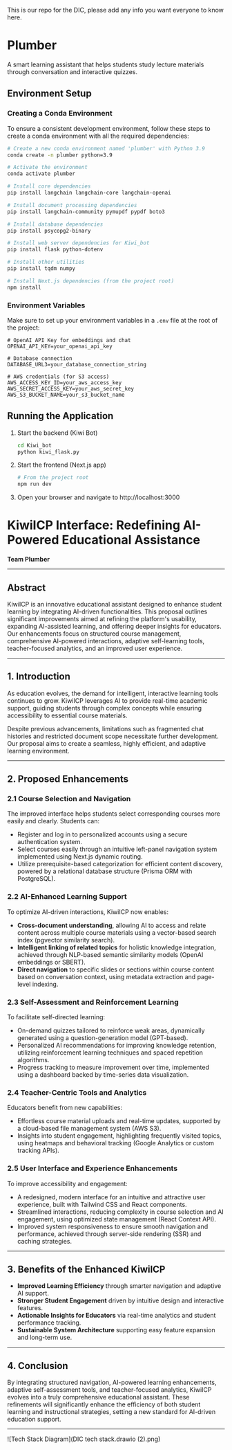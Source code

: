 This is our repo for the DIC, please add any info you want everyone to know here.

# Plumber

A smart learning assistant that helps students study lecture materials through conversation and interactive quizzes.

## Environment Setup

### Creating a Conda Environment

To ensure a consistent development environment, follow these steps to create a conda environment with all the required dependencies:

```bash
# Create a new conda environment named 'plumber' with Python 3.9
conda create -n plumber python=3.9

# Activate the environment
conda activate plumber

# Install core dependencies
pip install langchain langchain-core langchain-openai

# Install document processing dependencies
pip install langchain-community pymupdf pypdf boto3

# Install database dependencies
pip install psycopg2-binary

# Install web server dependencies for Kiwi_bot
pip install flask python-dotenv

# Install other utilities
pip install tqdm numpy

# Install Next.js dependencies (from the project root)
npm install
```

### Environment Variables

Make sure to set up your environment variables in a `.env` file at the root of the project:

```
# OpenAI API Key for embeddings and chat
OPENAI_API_KEY=your_openai_api_key

# Database connection
DATABASE_URL3=your_database_connection_string

# AWS credentials (for S3 access)
AWS_ACCESS_KEY_ID=your_aws_access_key
AWS_SECRET_ACCESS_KEY=your_aws_secret_key
AWS_S3_BUCKET_NAME=your_s3_bucket_name
```

## Running the Application

1. Start the backend (Kiwi Bot)

   ```bash
   cd Kiwi_bot
   python kiwi_flask.py
   ```

2. Start the frontend (Next.js app)

   ```bash
   # From the project root
   npm run dev
   ```

3. Open your browser and navigate to http://localhost:3000

# KiwiICP Interface: Redefining AI-Powered Educational Assistance

**Team Plumber**

---

## Abstract

KiwiICP is an innovative educational assistant designed to enhance student learning by integrating AI-driven functionalities. This proposal outlines significant improvements aimed at refining the platform's usability, expanding AI-assisted learning, and offering deeper insights for educators. Our enhancements focus on structured course management, comprehensive AI-powered interactions, adaptive self-learning tools, teacher-focused analytics, and an improved user experience.

---

## 1. Introduction

As education evolves, the demand for intelligent, interactive learning tools continues to grow. KiwiICP leverages AI to provide real-time academic support, guiding students through complex concepts while ensuring accessibility to essential course materials. 

Despite previous advancements, limitations such as fragmented chat histories and restricted document scope necessitate further development. Our proposal aims to create a seamless, highly efficient, and adaptive learning environment.

---

## 2. Proposed Enhancements

### 2.1 Course Selection and Navigation

The improved interface helps students select corresponding courses more easily and clearly. Students can:

- Register and log in to personalized accounts using a secure authentication system.
- Select courses easily through an intuitive left-panel navigation system implemented using Next.js dynamic routing.
- Utilize prerequisite-based categorization for efficient content discovery, powered by a relational database structure (Prisma ORM with PostgreSQL).

### 2.2 AI-Enhanced Learning Support

To optimize AI-driven interactions, KiwiICP now enables:

- **Cross-document understanding**, allowing AI to access and relate content across multiple course materials using a vector-based search index (pgvector similarity search).
- **Intelligent linking of related topics** for holistic knowledge integration, achieved through NLP-based semantic similarity models (OpenAI embeddings or SBERT).
- **Direct navigation** to specific slides or sections within course content based on conversation context, using metadata extraction and page-level indexing.

### 2.3 Self-Assessment and Reinforcement Learning

To facilitate self-directed learning:

- On-demand quizzes tailored to reinforce weak areas, dynamically generated using a question-generation model (GPT-based).
- Personalized AI recommendations for improving knowledge retention, utilizing reinforcement learning techniques and spaced repetition algorithms.
- Progress tracking to measure improvement over time, implemented using a dashboard backed by time-series data visualization.

### 2.4 Teacher-Centric Tools and Analytics

Educators benefit from new capabilities:

- Effortless course material uploads and real-time updates, supported by a cloud-based file management system (AWS S3).
- Insights into student engagement, highlighting frequently visited topics, using heatmaps and behavioral tracking (Google Analytics or custom tracking APIs).

### 2.5 User Interface and Experience Enhancements

To improve accessibility and engagement:

- A redesigned, modern interface for an intuitive and attractive user experience, built with Tailwind CSS and React components.
- Streamlined interactions, reducing complexity in course selection and AI engagement, using optimized state management (React Context API).
- Improved system responsiveness to ensure smooth navigation and performance, achieved through server-side rendering (SSR) and caching strategies.

---

## 3. Benefits of the Enhanced KiwiICP

- **Improved Learning Efficiency** through smarter navigation and adaptive AI support.
- **Stronger Student Engagement** driven by intuitive design and interactive features.
- **Actionable Insights for Educators** via real-time analytics and student performance tracking.
- **Sustainable System Architecture** supporting easy feature expansion and long-term use.

---

## 4. Conclusion

By integrating structured navigation, AI-powered learning enhancements, adaptive self-assessment tools, and teacher-focused analytics, KiwiICP evolves into a truly comprehensive educational assistant. These refinements will significantly enhance the efficiency of both student learning and instructional strategies, setting a new standard for AI-driven education support.

---

![Tech Stack Diagram](DIC tech stack.drawio (2).png)

